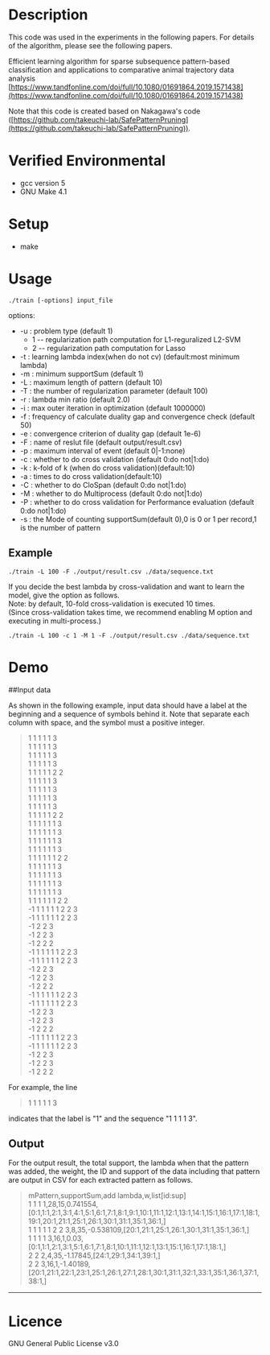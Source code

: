 # Description

This code was used in the experiments in the following papers. For details of the algorithm, please see the following papers.

Efficient learning algorithm for sparse subsequence pattern-based classification and applications to comparative animal trajectory data analysis  
[https://www.tandfonline.com/doi/full/10.1080/01691864.2019.1571438](https://www.tandfonline.com/doi/full/10.1080/01691864.2019.1571438)

Note that this code is created based on Nakagawa's code ([https://github.com/takeuchi-lab/SafePatternPruning](https://github.com/takeuchi-lab/SafePatternPruning)).  


# Verified Environmental

* gcc version 5  
* GNU Make 4.1  

# Setup

* make

# Usage
`./train [-options] input_file`

options:

-   -u : problem type (default 1)
    -   1 -- regularization path computation for L1-reguralized L2-SVM  
    -   2 -- regularization path computation for Lasso  
-   -t : learning lambda index(when do not cv) (default:most minimum lambda)  
-   -m : minimum supportSum (default 1)  
-   -L : maximum length of pattern (default 10)  
-   -T : the number of regularization parameter (default 100)  
-   -r : lambda min ratio (default 2.0)  
-   -i : max outer iteration in optimization (default 1000000)  
-   -f : frequency of calculate duality gap and convergence check (default 50)  
-   -e : convergence criterion of duality gap (default 1e-6)  
-   -F : name of reslut file (default output/result.csv)  
-   -p : maximum interval of event (default 0|-1:none)  
-   -c : whether to do cross validation (default 0:do not|1:do)  
-   -k : k-fold of k (when do cross validation)(default:10)  
-   -a : times to do cross validation(default:10)  
-   -C : whether to do CloSpan (default 0:do not|1:do)  
-   -M : whether to do Multiprocess  (default 0:do not|1:do)  
-   -P : whether to do cross validation for Performance evaluation (default 0:do not|1:do)  
-   -s : the Mode of counting supportSum(default 0),0 is 0 or 1 per record,1 is the number of pattern  

## Example
`./train -L 100 -F ./output/result.csv ./data/sequence.txt`

If you decide the best lambda by cross-validation and want to learn the model, give the option as follows.  
Note: by default, 10-fold cross-validation is executed 10 times.   
(Since cross-validation takes time, we recommend enabling M option and executing in multi-process.)

`./train -L 100 -c 1 -M 1 -F ./output/result.csv ./data/sequence.txt`

# Demo

##Input data

As shown in the following example, input data should have a label at the beginning and a sequence of symbols behind it.
Note that separate each column with space, and the symbol must a positive integer.  

>1 1 1 1 1 3  
>1 1 1 1 1 3  
>1 1 1 1 1 3  
>1 1 1 1 1 3  
>1 1 1 1 1 2 2  
>1 1 1 1 1 3  
>1 1 1 1 1 3  
>1 1 1 1 1 3  
>1 1 1 1 1 3  
>1 1 1 1 1 2 2  
>1 1 1 1 1 1 3  
>1 1 1 1 1 1 3  
>1 1 1 1 1 1 3  
>1 1 1 1 1 1 3  
>1 1 1 1 1 1 2 2  
>1 1 1 1 1 1 3  
>1 1 1 1 1 1 3  
>1 1 1 1 1 1 3  
>1 1 1 1 1 1 3  
>1 1 1 1 1 1 2 2  
>-1 1 1 1 1 1 2 2 3  
>-1 1 1 1 1 1 2 2 3  
>-1 2 2 3  
>-1 2 2 3  
>-1 2 2 2  
>-1 1 1 1 1 1 2 2 3  
>-1 1 1 1 1 1 2 2 3  
>-1 2 2 3  
>-1 2 2 3  
>-1 2 2 2  
>-1 1 1 1 1 1 2 2 3  
>-1 1 1 1 1 1 2 2 3  
>-1 2 2 3  
>-1 2 2 3  
>-1 2 2 2  
>-1 1 1 1 1 1 2 2 3  
>-1 1 1 1 1 1 2 2 3  
>-1 2 2 3  
>-1 2 2 3  
>-1 2 2 2  

For example, the line  
>1 1 1 1 1 3  

indicates that the label is "1" and the sequence "1 1 1 1 3".

## Output

For the output result, the total support, the lambda when that the pattern was added, the weight, the ID and support of the data including that pattern are output in CSV for each extracted pattern as follows.

>mPattern,supportSum,add lambda,w,list[id:sup]  
>1 1 1 1,28,15,0.741554,[0:1,1:1,2:1,3:1,4:1,5:1,6:1,7:1,8:1,9:1,10:1,11:1,12:1,13:1,14:1,15:1,16:1,17:1,18:1,19:1,20:1,21:1,25:1,26:1,30:1,31:1,35:1,36:1,]  
>1 1 1 1 1 2 2 3,8,35,-0.538109,[20:1,21:1,25:1,26:1,30:1,31:1,35:1,36:1,]  
>1 1 1 1 3,16,1,0.03,[0:1,1:1,2:1,3:1,5:1,6:1,7:1,8:1,10:1,11:1,12:1,13:1,15:1,16:1,17:1,18:1,]  
>2 2 2,4,35,-1.17845,[24:1,29:1,34:1,39:1,]  
>2 2 3,16,1,-1.40189,[20:1,21:1,22:1,23:1,25:1,26:1,27:1,28:1,30:1,31:1,32:1,33:1,35:1,36:1,37:1,38:1,]  


-----------------------------------------------------------------------
# Licence
GNU General Public License v3.0

